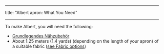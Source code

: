 - - -
title: "Albert apron: What You Need"
- - -

To make Albert, you will need the following:

- [Grundlegendes Nähzubehör](/docs/sewing/basic-sewing-supplies)
- About 1.25 meters (1.4 yards) (depending on the length of your apron) of a suitable fabric ([see Fabric options](/docs/patterns/albert/fabric))
